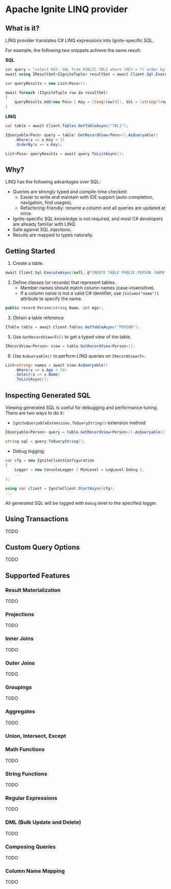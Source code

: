 # Apache Ignite LINQ provider

## What is it?

LINQ provider translates C# LINQ expressions into Ignite-specific SQL.

For example, the following two snippets achieve the same result:

**SQL**

```csharp
var query = "select KEY, VAL from PUBLIC.TBL1 where (KEY > ?) order by KEY asc";
await using IResultSet<IIgniteTuple> resultSet = await Client.Sql.ExecuteAsync(transaction: null, query, 3);

var queryResults = new List<Poco>();

await foreach (IIgniteTuple row in resultSet)
{
    queryResults.Add(new Poco { Key = (long)row[0]!, Val = (string?)row[1] });
}
```

**LINQ**

```csharp
var table = await Client.Tables.GetTableAsync("TBL1");

IQueryable<Poco> query = table!.GetRecordView<Poco>().AsQueryable()
    .Where(x => x.Key > 3)
    .OrderBy(x => x.Key);

List<Poco> queryResults = await query.ToListAsync();
```

## Why?

LINQ has the following advantages over SQL:

* Queries are strongly typed and compile-time checked:
  * Easier to write and maintain with IDE support (auto-completion, navigation, find usages).
  * Refactoring-friendly: rename a column and all queries are updated at once.
* Ignite-specific SQL knowledge is not required, and most C# developers are already familiar with LINQ.
* Safe against SQL injections.
* Results are mapped to types naturally.


## Getting Started

1. Create a table.
```csharp
await Client.Sql.ExecuteAsync(null, @"CREATE TABLE PUBLIC.PERSON (NAME VARCHAR PRIMARY KEY, AGE INT)");
```

2. Define classes (or records) that represent tables.
   * Member names should match column names (case-insensitive).
   * If a column name is not a valid C# identifier, use `[Column("name")]` attribute to specify the name.
```csharp
public record Person(string Name, int Age);
```

3. Obtain a table reference
```csharp
ITable table = await Client.Tables.GetTableAsync("PERSON");
```
 
5. Use `GetRecordView<T>()` to get a typed view of the table.
```csharp
IRecordView<Person> view = table.GetRecordView<Person>();
```

6. Use `AsQueryable()` to perform LINQ queries on `IRecordView<T>`.
```csharp
List<string> names = await view.AsQueryable()
    .Where(x => x.Age > 30)
    .Select(x => x.Name)
    .ToListAsync();
```

## Inspecting Generated SQL

Viewing generated SQL is useful for debugging and performance tuning. There are two ways to do it:

* `IgniteQueryableExtensions.ToQueryString()` extension method:

```csharp
IQueryable<Person> query = table.GetRecordView<Person>().AsQueryable().Where(x => x.Age > 30);

string sql = query.ToQueryString();
```

* Debug logging:

```csharp
var cfg = new IgniteClientConfiguration
{
    Logger = new ConsoleLogger { MinLevel = LogLevel.Debug },
    ...
};

using var client = IgniteClient.StartAsync(cfg);
...
```

All generated SQL will be logged with `Debug` level to the specified logger.

## Using Transactions

TODO

## Custom Query Options

TODO

## Supported Features

### Result Materialization
TODO

### Projections
TODO

### Inner Joins
TODO

### Outer Joins
TODO

### Groupings
TODO

### Aggregates
TODO

### Union, Intersect, Except

### Math Functions
TODO

### String Functions
TODO

### Regular Expressions
TODO

### DML (Bulk Update and Delete)
TODO

### Composing Queries
TODO


### Column Name Mapping
TODO
